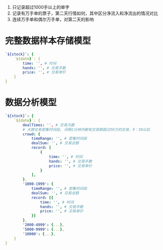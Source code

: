 1. 只记录超过1000手以上的单字
2. 记录有万手单的票子，第二天行情如何，其中区分净流入和净流出的情况对比
3. 连续万手单和偶尔万手单，对第二天的影响

# 完整数据样本存储模型
``` yaml
`${stock}`: {
	`${date}`: {
		time: '', # 时间
		hands: '', # 交易手数
		price: '', # 交易单价
	}
}
```

# 数据分析模型
``` yaml
`${stock}`: {
	`${date}`: {
		dealTimes: '', # 交易次数
		# 大额交易密集时间段, 间隔1分钟内都有交易额超过30万的交易，9：30以后
		crowd: {
			timeRange: '', # 密集时间段
			dealSum: '', # 交易总额
			record: [
				{
					time: '', # 时间
					hands: '', # 交易手数
					price: '', # 交易单价
				}
			],
		},
		'1000-1999': {
			timeRange: '', # 密集时间段
			dealSum: '', # 交易总额
			record: [{
				time: '', # 时间
				hands: '', # 交易手数
				price: '', # 交易单价
			}]
		},
		'2000-4999': {...},
		'5000-9999': {...},
		'10000': {...},
	}
}
```